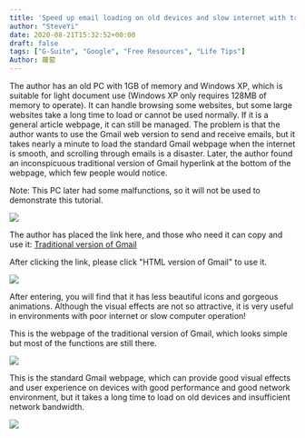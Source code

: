 ```yaml
---
title: 'Speed up email loading on old devices and slow internet with traditional version of Gmail'
author: "SteveYi"
date: 2020-08-21T15:32:52+00:00
draft: false
tags: ["G-Suite", "Google", "Free Resources", "Life Tips"]
Author: 蘿蔔
---
```


The author has an old PC with 1GB of memory and Windows XP, which is suitable for light document use (Windows XP only requires 128MB of memory to operate). It can handle browsing some websites, but some large websites take a long time to load or cannot be used normally. If it is a general article webpage, it can still be managed. The problem is that the author wants to use the Gmail web version to send and receive emails, but it takes nearly a minute to load the standard Gmail webpage when the internet is smooth, and scrolling through emails is a disaster. Later, the author found an inconspicuous traditional version of Gmail hyperlink at the bottom of the webpage, which few people would notice.

Note: This PC later had some malfunctions, so it will not be used to demonstrate this tutorial.

![](https://static-a1.steveyi.net/media/blog/2020082115070982.png)

The author has placed the link here, and those who need it can copy and use it: 
[Traditional version of Gmail](https://mail.google.com/mail/u/0/h/ "https://mail.google.com/mail/u/0/h/")

After clicking the link, please click "HTML version of Gmail" to use it.

![](https://static-a1.steveyi.net/media/blog/2020082115124610.png)

After entering, you will find that it has less beautiful icons and gorgeous animations. Although the visual effects are not so attractive, it is very useful in environments with poor internet or slow computer operation!

This is the webpage of the traditional version of Gmail, which looks simple but most of the functions are still there.

![](https://static-a1.steveyi.net/media/blog/2020082115230812.png)

This is the standard Gmail webpage, which can provide good visual effects and user experience on devices with good performance and good network environment, but it takes a long time to load on old devices and insufficient network bandwidth.

![](https://static-a1.steveyi.net/media/blog/2020082115303578.png)
